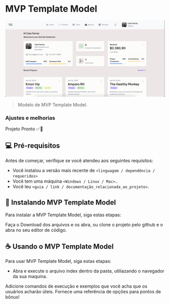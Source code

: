 # MVP Template Model

<img src="./Assets/Imgs/Admin-db.png" alt="exemplo imagem">

> Modelo de MVP Template Model.
### Ajustes e melhorias

Projeto Pronto ✅🥳


## 💻 Pré-requisitos

Antes de começar, verifique se você atendeu aos seguintes requisitos:

* Você instalou a versão mais recente de `<linguagem / dependência / requeridos>`
* Você tem uma máquina `<Windows / Linux / Mac>`..
* Você leu `<guia / link / documentação_relacionada_ao_projeto>`.

## 🚀 Instalando MVP Template Model

Para instalar a MVP Template Model, siga estas etapas:

Faça o Download dos arquivos e os abra, ou clone o projeto pelo github e o abra no seu editor de código.

## ☕ Usando o MVP Template Model

Para usar MVP Template Model, siga estas etapas:

- Abra e execute o arquivo index dentro da pasta, utiliazando o navegador da sua maquina.

Adicione comandos de execução e exemplos que você acha que os usuários acharão úteis. Fornece uma referência de opções para pontos de bônus!


